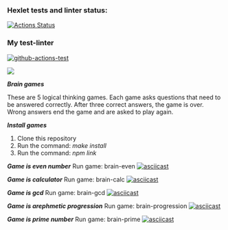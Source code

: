 ### Hexlet tests and linter status:
[![Actions Status](https://github.com/SKDmitrich/frontend-project-lvl1/workflows/hexlet-check/badge.svg)](https://github.com/SKDmitrich/frontend-project-lvl1/actions)

### My test-linter
[![github-actions-test](https://github.com/SKDmitrich/frontend-project-lvl1/actions/workflows/github-actions-test.yml/badge.svg)](https://github.com/SKDmitrich/frontend-project-lvl1/actions/workflows/github-actions-test.yml)

<a href="https://codeclimate.com/github/codeclimate/codeclimate/maintainability"><img src="https://api.codeclimate.com/v1/badges/a99a88d28ad37a79dbf6/maintainability" /></a>

***Brain games***

These are 5 logical thinking games. Each game asks questions that need to be answered correctly. After three correct answers, the game is over. Wrong answers end the game and are asked to play again.

***Install games***

1. Clone this repository
2. Run the command: _make install_
3. Run the command: _npm link_

***Game is even number***
Run game: brain-even
[![asciicast](https://asciinema.org/a/1lQlKbfp6uIuatSsOffSY28Br.svg)](https://asciinema.org/a/1lQlKbfp6uIuatSsOffSY28Br)

***Game is calculator***
Run game: brain-calc
[![asciicast](https://asciinema.org/a/9lFccywI89fUSDzTJVW3EJcEt.svg)](https://asciinema.org/a/9lFccywI89fUSDzTJVW3EJcEt)

***Game is gcd***
Run game: brain-gcd
[![asciicast](https://asciinema.org/a/TZNEVR9nyk1CTBusvnoTwvjkO.svg)](https://asciinema.org/a/TZNEVR9nyk1CTBusvnoTwvjkO)

***Game is arephmetic progression***
Run game: brain-progression
[![asciicast](https://asciinema.org/a/0jsVSb6XG4aiQ6VoS8MYvXKYN.svg)](https://asciinema.org/a/0jsVSb6XG4aiQ6VoS8MYvXKYN)

***Game is prime number***
Run game: brain-prime
[![asciicast](https://asciinema.org/a/uvIeJ9xxr0ltIRVJvggDGqbhp.svg)](https://asciinema.org/a/uvIeJ9xxr0ltIRVJvggDGqbhp)